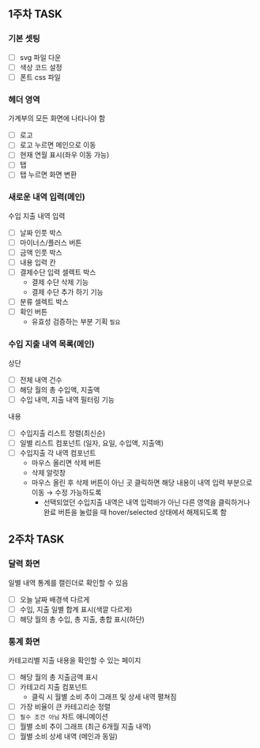## 1주차 TASK

### 기본 셋팅
- [ ] svg 파일 다운
- [ ] 색상 코드 설정
- [ ] 폰트 css 파일

### 헤더 영역

가계부의 모든 화면에 나타나야 함

- [ ]  로고
- [ ]  로고 누르면 메인으로 이동
- [ ]  현재 연월 표시(좌우 이동 가능)
- [ ]  탭
- [ ]  탭 누르면 화면 변환

### 새로운 내역 입력(메인)

수입 지출 내역 입력

- [ ]  날짜 인풋 박스
- [ ]  마이너스/플러스 버튼
- [ ]  금액 인풋 박스
- [ ]  내용 입력 칸
- [ ]  결제수단 입력 셀렉트 박스
    - 결제 수단 삭제 기능
    - 결제 수단 추가 하기 기능
- [ ]  분류 셀렉트 박스
- [ ]  확인 버튼
    - 유효성 검증하는 부분 기획 `필요`

### 수입 지출 내역 목록(메인)

상단

- [ ]  전체 내역 건수
- [ ]  해당 월의 총 수입액, 지출액
- [ ]  수입 내역, 지출 내역 필터링 기능

내용

- [ ]  수입지출 리스트 정렬(최신순)
- [ ]  일별 리스트 컴포넌트 (일자, 요일, 수입액, 지출액)
- [ ]  수입지출 각 내역 컴포넌트
    - 마우스 올리면 삭제 버튼
    - 삭제 알럿창
    - 마우스 올린 후 삭제 버튼이 아닌 곳 클릭하면 해당 내용이 내역 입력 부분으로 이동 → 수정 가능하도록
        - 선택되었던 수입지출 내역은 내역 입력바가 아닌 다른 영역을 클릭하거나 완료 버튼을 눌렀을 때 hover/selected 상태에서 해제되도록 함

## 2주차 TASK

### 달력 화면

일별 내역 통계를 캘린더로 확인할 수 있음

- [ ]  오늘 날짜 배경색 다르게
- [ ]  수입, 지출 일별 합계 표시(색깔 다르게)
- [ ]  해당 월의 총 수입, 총 지출, 총합 표시(하단)

### 통계 화면

카테고리별 지출 내용을 확인할 수 있는 페이지

- [ ]  해당 월의 총 지출금액 표시
- [ ]  카테고리 지출 컴포넌트
    - 클릭 시 월별 소비 추이 그래프 및 상세 내역 펼쳐짐
- [ ]  가장 비율이 큰 카테고리순 정렬
- [ ]  `필수 조건 아님` 차트 애니메이션
- [ ]  월별 소비 추이 그래프 (최근 6개월 지출 내역)
- [ ]  월별 소비 상세 내역 (메인과 동일)
